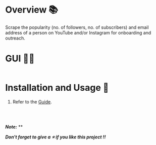 # Overview 📚
Scrape the popularity (no. of followers, no. of subscribers) and email address of a person on YouTube and/or Instagram for onboarding and outreach.

# GUI 👨‍💻
![]()<br>


# Installation and Usage 🔌
1. Refer to the [Guide](https://github.com/AparGarg99/Data_Harvesting_with_Python/blob/master/Creator%20details%20for%20onboarding%20and%20outreach/Installation%20Guide.docx).


<br>
<br>

***Note:*** **

***Don't forget to give a ⭐ if you like this project !!***

